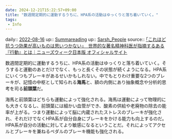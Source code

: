 ```yaml
---
date: 2024-12-21T15:22:57+09:00
title: "数週間定期的に運動するうちに、HPA系の活動はゆっくりと落ち着いていく。"
tags:
 - Info
---
```


daily:: [2022-08-16](Daily_Note/2022-08-16.md)
up:: [Summareading](Bar/Summareading.md)
up:: [Sarsh_People](../Bar/Novel/Nacaria/Sarsh_People.md)
source:: [｢これほど抗うつ効果が高いものは思いつかない｣　世界的な著名精神科医が指摘するある『行動』とは｜ニューズウィーク日本版 オフィシャルサイト](https://www.newsweekjapan.jp/stories/lifestyle/2022/08/post-99292_4.php)

数週間定期的に運動するうちに、HPA系の活動はゆっくりと落ち着いていく。そうすると運動のあとだけでなく、もっと長くその状態が続くようになる。HPA系にいくつもブレーキがあるせいかもしれない。中でもとりわけ重要な2つのブレーキが、記憶の中枢として知られる**海馬**と、額の内側にあり抽象概念や分析的思考を司る**前頭葉**だ。

海馬と前頭葉はどちらも運動によって強化される。海馬は運動によって物理的にも大きくなるし、前頭葉には細かい血管ができ、酸素の供給や老廃物の除去の能率が上がる。つまり運動によって脳に内蔵されたストレスのブレーキが強化され、それだけでなくHPA系が自分自身にブレーキをかける能力も向上するのだ。HPA系が自分の活動に対してより敏感になるということだ。それによってアクセルとブレーキを兼ねるペダルのブレーキ機能も強化される。